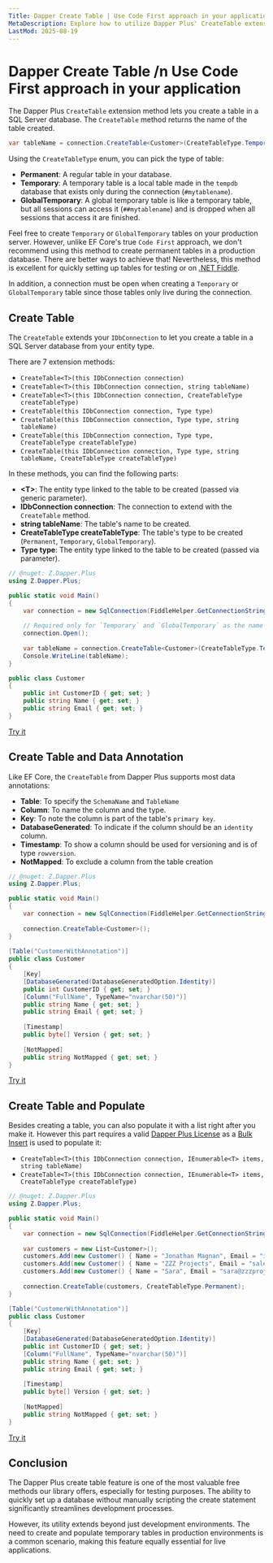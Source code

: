 ```yaml
---
Title: Dapper Create Table | Use Code First approach in your application
MetaDescription: Explore how to utilize Dapper Plus' CreateTable extension method for a 'Code First' approach in your SQL Server applications. Learn about table types, data annotations, and populating tables swiftly. Ideal for both testing scenarios and specific production use cases.
LastMod: 2025-08-19
---
```


# Dapper Create Table /n Use Code First approach in your application

The Dapper Plus `CreateTable` extension method lets you create a table in a SQL Server database. The `CreateTable` method returns the name of the table created.

```csharp
var tableName = connection.CreateTable<Customer>(CreateTableType.Temporary);
```

Using the `CreateTableType` enum, you can pick the type of table:

- **Permanent**: A regular table in your database.
- **Temporary**: A temporary table is a local table made in the `tempdb` database that exists only during the connection (`#mytablename`).
- **GlobalTemporary**: A global temporary table is like a temporary table, but all sessions can access it (`##mytablename`) and is dropped when all sessions that access it are finished.

Feel free to create `Temporary` or `GlobalTemporary` tables on your production server. However, unlike EF Core's true `Code First` approach, we don't recommend using this method to create permanent tables in a production database. There are better ways to achieve that! Nevertheless, this method is excellent for quickly setting up tables for testing or on [.NET Fiddle](https://dotnetfiddle.net/).

In addition, a connection must be open when creating a `Temporary` or `GlobalTemporary` table since those tables only live during the connection.

## Create Table

The `CreateTable` extends your `IDbConnection` to let you create a table in a SQL Server database from your entity type.

There are 7 extension methods:

- `CreateTable<T>(this IDbConnection connection)`
- `CreateTable<T>(this IDbConnection connection, string tableName)`
- `CreateTable<T>(this IDbConnection connection, CreateTableType createTableType)`
- `CreateTable(this IDbConnection connection, Type type)`
- `CreateTable(this IDbConnection connection, Type type, string tableName)`
- `CreateTable(this IDbConnection connection, Type type, CreateTableType createTableType)`
- `CreateTable(this IDbConnection connection, Type type, string tableName, CreateTableType createTableType)`

In these methods, you can find the following parts:

- **&lt;T&gt;**: The entity type linked to the table to be created (passed via generic parameter).
- **IDbConnection connection**: The connection to extend with the `CreateTable` method.
- **string tableName**: The table's name to be created.
- **CreateTableType createTableType**: The table's type to be created (`Permanent`, `Temporary`, `GlobalTemporary`).
- **Type type**: The entity type linked to the table to be created (passed via parameter).

```csharp
// @nuget: Z.Dapper.Plus
using Z.Dapper.Plus;

public static void Main()
{
	var connection = new SqlConnection(FiddleHelper.GetConnectionStringSqlServer());
	
	// Required only for `Temporary` and `GlobalTemporary` as the name only live during the session.
	connection.Open();
	
	var tableName = connection.CreateTable<Customer>(CreateTableType.Temporary);
	Console.WriteLine(tableName);
}

public class Customer 
{
	public int CustomerID { get; set; }
	public string Name { get; set; }
	public string Email { get; set; }
}
```

[Try it](https://dotnetfiddle.net/d9VMcX)

## Create Table and Data Annotation

Like EF Core, the `CreateTable` from Dapper Plus supports most data annotations:

- **Table**: To specify the `SchemaName` and `TableName`
- **Column**: To name the column and the type.
- **Key**: To note the column is part of the table's `primary key`.
- **DatabaseGenerated**: To indicate if the column should be an `identity` column.
- **Timestamp**: To show a column should be used for versioning and is of type `rowversion`.
- **NotMapped**: To exclude a column from the table creation

```csharp
// @nuget: Z.Dapper.Plus
using Z.Dapper.Plus;

public static void Main()
{
	var connection = new SqlConnection(FiddleHelper.GetConnectionStringSqlServer());
	
	connection.CreateTable<Customer>();
}
	
[Table("CustomerWithAnnotation")]
public class Customer 
{
	[Key]
	[DatabaseGenerated(DatabaseGeneratedOption.Identity)]
	public int CustomerID { get; set; }
	[Column("FullName", TypeName="nvarchar(50)")]
	public string Name { get; set; }
	public string Email { get; set; }
	
	[Timestamp]
	public byte[] Version { get; set; }
	
	[NotMapped]
	public string NotMapped { get; set; }
}
```

[Try it](https://dotnetfiddle.net/1pjhVa)

## Create Table and Populate

Besides creating a table, you can also populate it with a list right after you make it. However this part requires a valid [Dapper Plus License](/pricing) as a [Bulk Insert](/bulk-insert) is used to populate it:

- `CreateTable<T>(this IDbConnection connection, IEnumerable<T> items, string tableName)`
- `CreateTable<T>(this IDbConnection connection, IEnumerable<T> items, CreateTableType createTableType)`

```csharp
// @nuget: Z.Dapper.Plus
using Z.Dapper.Plus;

public static void Main()
{
	var connection = new SqlConnection(FiddleHelper.GetConnectionStringSqlServer());
	
	var customers = new List<Customer>();
	customers.Add(new Customer() { Name = "Jonathan Magnan", Email = "info@zzzprojects.com" });
	customers.Add(new Customer() { Name = "ZZZ Projects", Email = "sales@zzzprojects.com" });
	customers.Add(new Customer() { Name = "Sara", Email = "sara@zzzprojects.com" });
	
	connection.CreateTable(customers, CreateTableType.Permanent);
}

[Table("CustomerWithAnnotation")]
public class Customer 
{
	[Key]
	[DatabaseGenerated(DatabaseGeneratedOption.Identity)]
	public int CustomerID { get; set; }
	[Column("FullName", TypeName="nvarchar(50)")]
	public string Name { get; set; }
	public string Email { get; set; }
	
	[Timestamp]
	public byte[] Version { get; set; }
	
	[NotMapped]
	public string NotMapped { get; set; }
}
```

[Try it](https://dotnetfiddle.net/LSiOah)

## Conclusion

The Dapper Plus create table feature is one of the most valuable free methods our library offers, especially for testing purposes. The ability to quickly set up a database without manually scripting the create statement significantly streamlines development processes.

However, its utility extends beyond just development environments. The need to create and populate temporary tables in production environments is a common scenario, making this feature equally essential for live applications.